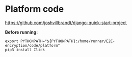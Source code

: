 # Platform code

https://github.com/joshvillbrandt/django-quick-start-project

**Before running:**

    export PYTHONPATH="${PYTHONPATH}:/home/runner/E2E-encryption/code/platform"
    pip3 install Click